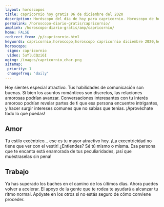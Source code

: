 ```yaml
---
layout: horoscopos
title: capricornio hoy gratis 06 de diciembre del 2020 
description: Horóscopo del dia de hoy para capricornio. Horoscopo de hoy 06 de diciembre del 2020. Las predicciones de amor, trabajo, vida personal gratis.
permalink: /horoscopo-diario-gratis/capricornio/
amplink: /horoscopo-diario-gratis/amp/capricornio/
home: FALSE
redirect_from: /p/capricornio.html
keywords: capricornio,horoscopo,horoscopo capricornio diciembre 2020,horoscopo capricornio hoy,tarot capricornio diciembre 2020,horoscopo capricornio,tarot capricornio hoy,horoscopo de hoy,horoscopo diario,tarot del amor,horoscopo de hoy capricornio,horoscopo diario del tarot, Horoscopo de hoy capricornio 06 de diciembre del 2020,horóscopo del día
horoscopo:
 signo: capricornio
 video: 5uYluCQzi6I
ogimg: /images/capricornio_char.png
sitemap:
 priority: 1
 changefreq: 'daily'
---
```



Hoy sientes especial atractivo. Tus habilidades de comunicación son buenas. Si bien los asuntos románticos son discretos, las relaciones amorosas podrían avanzar. Conversaciones interesantes con tu interés amoroso podrían revelar partes de ti que esa persona encuentre intrigantes, y hacer surgir intereses comunes que no sabías que tenías. ¡Aprovéchate todo lo que puedas!

## Amor

Tu estilo excéntrico... ese es tu mayor atractivo hoy. ¡La excentricidad no tiene que ver con el vestir! ¿Entiendes? Sé tú mismo o misma. Esa persona que te encanta está enamorada de tus peculiaridades, ¡así que muéstraselas sin pena!

## Trabajo

Ya has superado los baches en el camino de los últimos días. Ahora puedes volver a acelerar. El apoyo de la gente que te rodea te ayudará a alcanzar tu ritmo normal. Apóyate en los otros si no estás seguro de cómo conviene proceder.